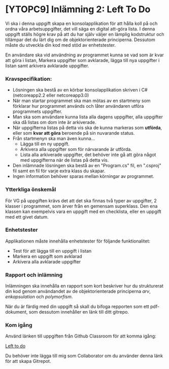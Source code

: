 # [YTOPC9] Inlämning 2: Left To Do 

Vi ska i denna uppgift skapa en konsolapplikation för att hålla koll på och ordna våra arbetsuppgifter, det vill säga en digital att-göra lista. I denna uppgift ställs högre krav på att du har själv väljer en lämplig kodstruktur och tillämpar det du lärt dig om de objektorienterade principerna. Dessutom måste du utveckla din kod med stöd av enhetstester.

En användare ska vid användning av programmet kunna se vad som är kvar att göra i listan, Markera uppgifter som avklarade, lägga till nya uppgifter i listan samt arkivera avklarade uppgifter.

### Kravspecifikation:
* Lösningen ska bestå av en körbar konsolapplikation skriven i C# (netcoreapp2.2 eller netcoreapp3.0) 
* När man startar programmet ska man mötas av en startmeny som förklarar hur programmet används och låter användaren utföra programmets uppgifter.
* Man ska som användare kunna lista alla dagens uppgifter, alla uppgifter ska då listas om dom inte är arkiverade.
* När uppgifterna listas på detta vis ska de kunna markeras som **utförda**, eller som **kvar att göra** beroende på sin nuvarande status.
* Från startmenyn ska man även kunna...
  * Lägga till en ny uppgift.
  * Arkivera alla uppgifter som för närvarande är utförda.
  * Lista alla arkiverade uppgifter, det behöver inte gå att göra något med uppgifterna när de listas på detta vis.
* Den inlämnade lösningen ska bestå av en "Program.cs" fil, en ".csproj" fil samt en fil för varje extra klass du skapar.
* Ingen information behöver sparas mellan körningar av programmet.

### Ytterkliga önskemål
För VG på uppgiften krävs det att det ska finnas två typer av uppgifter, 2 klasser i programmet, som ärver från en gemensam superklass. Den ena klassen kan exempelvis vara en uppgift med en checklista, eller en uppgift med ett givet datum.

### Enhetstester
Applikationen måste innehålla enhetstester för följande funktionalitet:
 * Test för att lägga till en uppgift i listan
 * Markera en uppgift som avklarad
 * Arkivera alla avklarade uppgifter


### Rapport och inlämning
Inlämningen ska innehålla en rapport som kort beskriver hur du strukturerat din kod genom användandet av de objektorienterade principerna *arv*, *enkapsulation* och *polymorfism*.

När du är färdig med din uppgift så skall du bifoga repporten som ett pdf-dokument, som dessutom innehåller en länk till ditt gitrepo.


### Kom igång
Använd länken till uppgiften från Github Classroom för att komma igång:

[Left to do](https://classroom.github.com/a/PN6wj6vZ)

Du behöver inte lägga till mig som Collaborator om du använder denna länk för att skapa Gitrepot.
